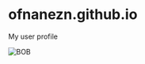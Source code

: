 # ofnanezn.github.io
My user profile

<img src="https://media.giphy.com/media/PkLPBuyozY7F31wCxF/giphy.gif" alt="BOB">
